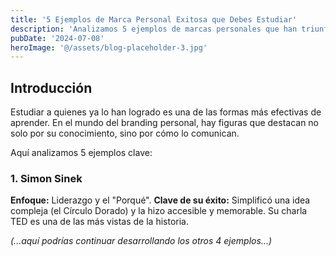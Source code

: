 ```yaml
---
title: '5 Ejemplos de Marca Personal Exitosa que Debes Estudiar'
description: 'Analizamos 5 ejemplos de marcas personales que han triunfado. Aprende de sus estrategias para inspirar y potenciar tu propio camino.'
pubDate: '2024-07-08'
heroImage: '@/assets/blog-placeholder-3.jpg'
---
```


## Introducción

Estudiar a quienes ya lo han logrado es una de las formas más efectivas de aprender. En el mundo del branding personal, hay figuras que destacan no solo por su conocimiento, sino por cómo lo comunican.

Aquí analizamos 5 ejemplos clave:

### 1. Simon Sinek
**Enfoque:** Liderazgo y el "Porqué".
**Clave de su éxito:** Simplificó una idea compleja (el Círculo Dorado) y la hizo accesible y memorable. Su charla TED es una de las más vistas de la historia.

*(...aquí podrías continuar desarrollando los otros 4 ejemplos...)*
